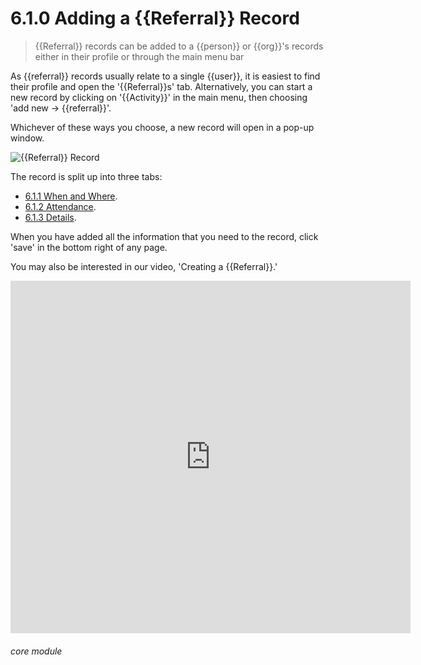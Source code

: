 # 6.1.0 Adding a {{Referral}} Record

> {{Referral}} records can be added to a {{person}} or {{org}}'s records either in their profile or through the main menu bar



As {{referral}} records usually relate to a single {{user}}, it is easiest to find their profile and open the '{{Referral}}s' tab. Alternatively, you can start a new record by clicking on '{{Activity}}' in the main menu, then choosing 'add new -> {{referral}}'. 

Whichever of these ways you choose, a new record will open in a pop-up window.  

![{{Referral}} Record](6.1.0a.png)

The record is split up into three tabs: 
- [6.1.1 When and Where](/help/index/p/6.1.1).
- [6.1.2 Attendance](/help/index/p/6.1.2).
- [6.1.3 Details](help/index/p/6.1.3).

When you have added all the information that you need to the record, click 'save' in the bottom right of any page. 

You may also be interested in our video, 'Creating a {{Referral}}.'

<iframe width="640" height="564" src="https://player.vimeo.com/video/281971195" frameborder="0" allowFullScreen mozallowfullscreen webkitAllowFullScreen></iframe>


###### core module

